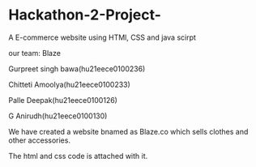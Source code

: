 # Hackathon-2-Project-
A E-commerce website using HTMl, CSS and java scirpt

our team: Blaze

Gurpreet singh bawa(hu21eece0100236)

Chitteti Amoolya(hu21eece0100233)

Palle Deepak(hu21eece0100126)

G Anirudh(hu21eece0100130)

We have created a website bnamed as Blaze.co which sells clothes and other accessories.

The html and css code is attached with it.

